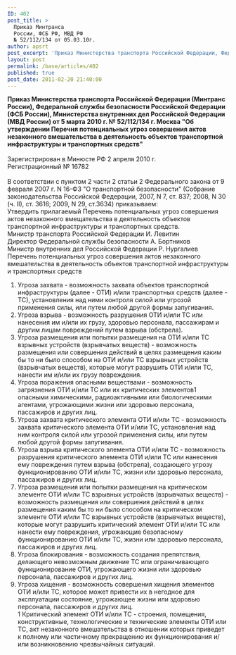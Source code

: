 ```yaml
---
ID: 402
post_title: >
  Приказ Минтранса
  России, ФСБ РФ, МВД РФ
  № 52/112/134 от 05.03.10г.
author: apsrt
post_excerpt: 'Приказ Министерства транспорта Российской Федерации, Федеральной службы безопасности Российской Федерации (ФСБ России), Министерства внутренних дел Российской Федерации (МВД России) от 5 марта 2010 г. № 52/112/134  &quot;Об утверждении Перечня потенциальных угроз совершения актов незаконного вмешательства в деятельность объектов транспортной инфраструктуры и транспортных средств&quot;'
layout: post
permalink: /base/articles/402
published: true
post_date: 2011-02-20 21:40:00
---
```

<strong>Приказ Министерства транспорта Российской Федерации (Минтранс России), Федеральной службы безопасности Российской Федерации (ФСБ России), Министерства внутренних дел Российской Федерации (МВД России) от 5 марта 2010 г. № 52/112/134 г. Москва &quot;Об утверждении Перечня потенциальных угроз совершения актов незаконного вмешательства в деятельность объектов транспортной инфраструктуры и транспортных средств&quot; </strong><br />
 	<br />
Зарегистрирован в Минюсте РФ 2 апреля 2010 г.<br />
Регистрационный № 16782<br />
<br />
В соответствии с пунктом 2 части 2 статьи 2 Федерального закона от 9 февраля 2007 г. N 16-ФЗ &quot;О транспортной безопасности&quot; (Собрание законодательства Российской Федерации, 2007, N 7, ст. 837; 2008, N 30 (ч. II), ст. 3616; 2009, N 29, ст.3634) приказываем:<br />
Утвердить прилагаемый Перечень потенциальных угроз совершения актов незаконного вмещательства в деятельность объектов транспортной инфраструктуры и транспортных средств.<br />
Министр транспорта Российской Федерации И. Левитин<br />
Директор Федеральной службы безопасности А. Бортников<br />
Министр внутренних дел Российской Федерации Р. Нургалиев<br />
Перечень потенциальных угроз совершения актов незаконного вмешательства в деятельность объектов транспортной инфраструктуры и транспортных средств<br />
1. Угроза захвата - возможность захвата объектов транспортной инфраструктуры (далее - ОТИ) и/или транспортных средств (далее - ТС), установления над ними контроля силой или угрозой применения силы, или путем любой другой формы запугивания.<br />
2. Угроза взрыва - возможность разрушения ОТИ и/или ТС или нанесения им и/или их грузу, здоровью персонала, пассажирам и другим лицам повреждений путем взрыва (обстрела).<br />
3. Угроза размещения или попытки размещения на ОТИ и/или ТС взрывных устройств (взрывчатых веществ) - возможность размещения или совершения действий в целях размещения каким бы то ни было способом на ОТИ и/или ТС взрывных устройств (взрывчатых веществ), которые могут разрушить ОТИ и/или ТС, нанести им и/или их грузу повреждения.<br />
4. Угроза поражения опасными веществами - возможность загрязнения ОТИ и/или ТС или их критических элементов1 опасными химическими, радиоактивными или биологическими агентами, угрожающими жизни или здоровью персонала, пассажиров и других лиц.<br />
5. Угроза захвата критического элемента ОТИ и/или ТС - возможность захвата критического элемента ОТИ и/или ТС, установления над ним контроля силой или угрозой применения силы, или путем любой другой формы запугивания.<br />
6. Угроза взрыва критического элемента ОТИ и/или ТС - возможность разрушения критического элемента ОТИ и/или ТС или нанесения ему повреждения путем взрыва (обстрела), создающего угрозу функционированию ОТИ и/или ТС, жизни или здоровью персонала, пассажиров и других лиц.<br />
7. Угроза размещения или попытки размещения на критическом элементе ОТИ и/или ТС взрывных устройств (взрывчатых веществ) - возможность размещения или совершения действий в целях размещения каким бы то ни было способом на критическом элементе ОТИ и/или ТС взрывных устройств (взрывчатых веществ), которые могут разрушить критический элемент ОТИ и/или ТС или нанести ему повреждения, угрожающие безопасному функционированию ОТИ и/или ТС, жизни или здоровью персонала, пассажиров и других лиц.<br />
8. Угроза блокирования - возможность создания препятствия, делающего невозможным движение ТС или ограничивающего функционирование ОТИ, угрожающего жизни или здоровью персонала, пассажиров и других лиц.<br />
9. Угроза хищения - возможность совершения хищения элементов ОТИ и/или ТС, которое может привести их в негодное для эксплуатации состояние, угрожающее жизни или здоровью персонала, пассажиров и других лиц.<br />
1 Критический элемент ОТИ и/или ТС - строения, помещения, конструктивные, технологические и технические элементы ОТИ или ТС, акт незаконного вмешательства в отношении которых приведет к полному или частичному прекращению их функционирования и/или возникновению чрезвычайных ситуаций.